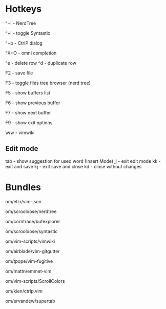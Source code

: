 Hotkeys
=======

^+l - NerdTree

^+i - toggle Syntastic

^+p - CtrlP dialog

^X+O - omni completion

^e - delete row ^d - duplicate row

F2 - save file

F3 - toggle files tree browser (nerd tree)

F5 - show buffers list

F6 - show previous buffer

F7 - show next buffer

F9 - show exit options

\ww - vimwiki


Edit mode
---------

tab - show suggestion for used word (Insert Mode)
jj - exit edit mode
kk - exit and save
kj - exit save and close
kd - close without changes


Bundles
=======

om/elzr/vim-json

om/scrooloose/nerdtree

om/corntrace/bufexplorer

om/scrooloose/syntastic

om/vim-scripts/vimwiki

om/airblade/vim-gitgutter

om/tpope/vim-fugitive

om/mattn/emmet-vim

om/vim-scripts/ScrollColors

om/kien/ctrlp.vim

om/ervandew/supertab
